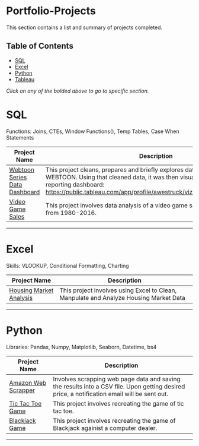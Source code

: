# Portfolio-Projects

This section contains a list and summary of projects completed.

## Table of Contents

- [SQL](#sql)
- [Excel](#excel)
- [Python](#python)
- [Tableau](#tableau)

_Click on any of the bolded above to go to specific section._

# SQL

Functions: Joins, CTEs, Window Functions(), Temp Tables, Case When Statements

| Project Name | Description |
|---|---|
| [Webtoon Series Data Dashboard](https://github.com/awe-struck/WEBTOON_info/blob/main/Data_Exploration.sql) | This project cleans, prepares and briefly explores data extracted from WEBTOON. Using that cleaned data, it was then visualized on Tableau as a reporting dashboard: https://public.tableau.com/app/profile/awestruck/viz/webt/WebtoonDashboard |   
| [Video Game Sales](https://github.com/awe-struck/Video_Game_Sales_2016/blob/main/Data_Analysis/sales_analysis.sql) | This project involves data analysis of a video game sales dataset that is set from 1980-2016. |

***

# Excel

Skills: VLOOKUP, Conditional Formatting, Charting

| Project Name | Description |
|---|---|
| [Housing Market Analysis](https://github.com/awe-struck/Housing_Data/tree/main/Linear_Regression_Model) | This project involves using Excel to Clean, Manpulate and Analyze Housing Market Data  |

***

# Python

Libraries: Pandas, Numpy, Matplotlib, Seaborn, Datetime, bs4

| Project Name | Description |
|---|---|
| [Amazon Web Scrapper](pass) | Involves scrapping web page data and saving the results into a CSV file. Upon getting desired price, a notification email will be sent out. |   
| [Tic Tac Toe Game](pass) | This project involves recreating the game of tic tac toe. |   
| [Blackjack Game](pass) | This project involves recreating the game of Blackjack againist a computer dealer. |

***
